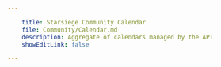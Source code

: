 ```yaml
---

    title: Starsiege Community Calendar
    file: Community/Calendar.md
    description: Aggregate of calendars managed by the API 
    showEditLink: false

---
```


<script>
import Calendar from "../../src/components/Calendar.svelte";
</script>

<Calendar />
